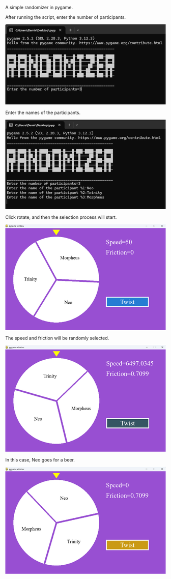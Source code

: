 <p>A simple randomizer in pygame.</p>

<p>After running the script, enter the number of participants.</p>
<p><img src="./YmvH+n.png"/></p>
<p>Enter the names of the participants.</p>
<p><img src="./ZkJZ+U.png"/></p>
<p>Click rotate, and then the selection process will start.</p>
<p><img src="./t0oJV0.png"/></p>
<p>The speed and friction will be randomly selected.</p>
<p><img src="./PjgtBF.png"/></p>
<p>In this case, Neo goes for a beer.</p>
<p><img src="./G_x0ec.png"/></p>
